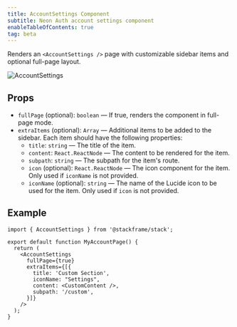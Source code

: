 ```yaml
---
title: AccountSettings Component
subtitle: Neon Auth account settings component
enableTableOfContents: true
tag: beta
---
```


Renders an `<AccountSettings />` page with customizable sidebar items and optional full-page layout.

![AccountSettings](/docs/neon-auth/account-settings.png)

## Props

- `fullPage` (optional): `boolean` — If true, renders the component in full-page mode.
- `extraItems` (optional): `Array` — Additional items to be added to the sidebar. Each item should have the following properties:
  - `title`: `string` — The title of the item.
  - `content`: `React.ReactNode` — The content to be rendered for the item.
  - `subpath`: `string` — The subpath for the item's route.
  - `icon` (optional): `React.ReactNode` — The icon component for the item. Only used if `iconName` is not provided.
  - `iconName` (optional): `string` — The name of the Lucide icon to be used for the item. Only used if `icon` is not provided.

## Example

```tsx
import { AccountSettings } from '@stackframe/stack';

export default function MyAccountPage() {
  return (
    <AccountSettings
      fullPage={true}
      extraItems={[{
        title: 'Custom Section',
        iconName: "Settings",
        content: <CustomContent />,
        subpath: '/custom',
      }]}
    />
  );
}
```
